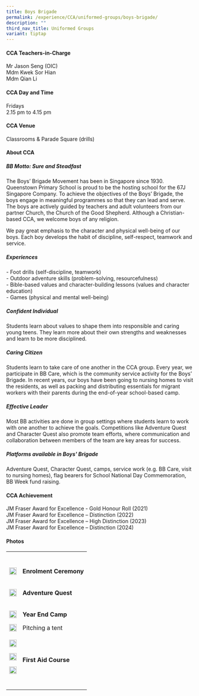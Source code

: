 ```yaml
---
title: Boys Brigade
permalink: /experience/CCA/uniformed-groups/boys-brigade/
description: ""
third_nav_title: Uniformed Groups
variant: tiptap
---
```

<h4><strong>CCA Teachers-in-Charge</strong></h4>
<p>Mr Jason Seng (OIC)
<br>Mdm Kwek Sor Hian
<br>Mdm Qian Li</p>
<h4><strong>CCA Day and Time</strong></h4>
<p>Fridays
<br>2.15 pm to 4.15 pm</p>
<h4><strong>CCA Venue</strong></h4>
<p>Classrooms &amp; Parade Square (drills)</p>
<h4><strong>About CCA</strong></h4>
<h5><strong>BB Motto: Sure and Steadfast</strong></h5>
<p>The Boys’ Brigade Movement has been in Singapore since 1930. Queenstown
Primary School is proud to be the hosting school for the 67J Singapore
Company. To achieve the objectives of the Boys’ Brigade, the boys engage
in meaningful programmes so that they can lead and serve. The boys are
actively guided by teachers and adult volunteers from our partner Church,
the Church of the Good Shepherd. Although a Christian-based CCA, we welcome
boys of any religion.</p>
<p>We pay great emphasis to the character and physical well-being of our
boys. Each boy develops the habit of discipline, self-respect, teamwork
and service.</p>
<h5><strong>Experiences</strong></h5>
<p>- Foot drills (self-discipline, teamwork)
<br>- Outdoor adventure skills (problem-solving, resourcefulness)
<br>- Bible-based values and character-building lessons (values and character
education)
<br>- Games (physical and mental well-being)</p>
<h5><strong>Confident Individual</strong></h5>
<p>Students learn about values to shape them into responsible and caring
young teens. They learn more about their own strengths and weaknesses and
learn to be more disciplined.</p>
<h5><strong>Caring Citizen</strong></h5>
<p>Students learn to take care of one another in the CCA group. Every year,
we participate in BB Care, which is the community service activity for
the Boys’ Brigade. In recent years, our boys have been going to nursing
homes to visit the residents, as well as packing and distributing essentials
for migrant workers with their parents during the end-of-year school-based
camp.</p>
<h5><strong>Effective Leader</strong></h5>
<p>Most BB activities are done in group settings where students learn to
work with one another to achieve the goals. Competitions like Adventure
Quest and Character Quest also promote team efforts, where communication
and collaboration between members of the team are key areas for success.</p>
<h5><strong>Platforms available in Boys' Brigade</strong></h5>
<p>Adventure Quest, Character Quest, camps, service work (e.g. BB Care, visit
to nursing homes), flag bearers for School National Day Commemoration,
BB Week fund raising.</p>
<h4><strong>CCA Achievement</strong></h4>
<p>JM Fraser Award for Excellence - Gold Honour Roll (2021)
<br>JM Fraser Award for Excellence – Distinction (2022)
<br>JM Fraser Award for Excellence – High Distinction (2023)
<br>JM Fraser Award for Excellence – Distinction (2024)</p>
<h4><strong>Photos</strong></h4>
<table style="minWidth: 50px">
<colgroup>
<col>
<col>
</colgroup>
<tbody>
<tr>
<th rowspan="1" colspan="1">
<p></p>
</th>
<th rowspan="1" colspan="1">
<p></p>
</th>
</tr>
<tr>
<td rowspan="1" colspan="1">
<div class="isomer-image-wrapper">
<img style="width: 100%" height="auto" width="100%" alt="" src="/images/CCA Boys Brigade/2025_BB1.png">
</div>
</td>
<td rowspan="1" colspan="1">
<p><strong>Enrolment Ceremony</strong>
</p>
</td>
</tr>
<tr>
<td rowspan="1" colspan="1">
<div class="isomer-image-wrapper">
<img style="width: 100%" height="auto" width="100%" alt="" src="/images/CCA Boys Brigade/2025_BB2.png">
</div>
</td>
<td rowspan="1" colspan="1">
<p><strong>Adventure Quest</strong>
</p>
</td>
</tr>
<tr>
<td rowspan="1" colspan="1">
<div class="isomer-image-wrapper">
<img style="width: 100%" height="auto" width="100%" alt="" src="/images/CCA Boys Brigade/2025_BB3.png">
</div>
<p></p>
<div class="isomer-image-wrapper">
<img style="width: 100%" height="auto" width="100%" alt="" src="/images/CCA Boys Brigade/2025_BB4.png">
</div>
</td>
<td rowspan="1" colspan="1">
<p><strong>Year End Camp</strong>
</p>
<p></p>
<p></p>
<p></p>
<p></p>
<p>Pitching a tent</p>
</td>
</tr>
<tr>
<td rowspan="1" colspan="1">
<div class="isomer-image-wrapper">
<img style="width: 100%" height="auto" width="100%" alt="" src="/images/CCA Boys Brigade/2025_BB5.png">
</div>
<p></p>
<div class="isomer-image-wrapper">
<img style="width: 100%" height="auto" width="100%" alt="" src="/images/CCA Boys Brigade/2025_BB7.png">
</div>
<p></p>
<div class="isomer-image-wrapper">
<img style="width: 100%" height="auto" width="100%" alt="" src="/images/CCA Boys Brigade/2025_BB6.png">
</div>
<p></p>
</td>
<td rowspan="1" colspan="1">
<p><strong>First Aid Course</strong>
</p>
</td>
</tr>
<tr>
<td rowspan="1" colspan="1">
<p></p>
</td>
<td rowspan="1" colspan="1">
<p></p>
</td>
</tr>
</tbody>
</table>
<p></p>